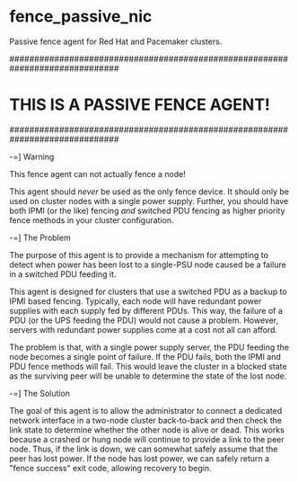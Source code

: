 fence_passive_nic
=================

Passive fence agent for Red Hat and Pacemaker clusters. 

##############################################################################
#                       THIS IS A PASSIVE FENCE AGENT!                       #
##############################################################################

-=] Warning

This fence agent can not actually fence a node!

This agent should _never_ be used as the only fence device. It should only be
used on cluster nodes with a single power supply. Further, you should have 
both IPMI (or the like) fencing *and* switched PDU fencing as higher priority
fence methods in your cluster configuration.


-=] The Problem

The purpose of this agent is to provide a mechanism for attempting to detect
when power has been lost to a single-PSU node caused be a failure in a
switched PDU feeding it.

This agent is designed for clusters that use a switched PDU as a backup to
IPMI based fencing. Typically, each node will have redundant power supplies
with each supply fed by different PDUs. This way, the failure of a PDU (or the
UPS feeding the PDU) would not cause a problem. However, servers with
redundant power supplies come at a cost not all can afford.

The problem is that, with a single power supply server, the PDU feeding the 
node becomes a single point of failure. If the PDU fails, both the IPMI and
PDU fence methods will fail. This would leave the cluster in a blocked state
as the surviving peer will be unable to determine the state of the lost node.


-=] The Solution

The goal of this agent is to allow the administrator to connect a dedicated
network interface in a two-node cluster back-to-back and then check the link
state to determine whether the other node is alive or dead. This works because
a crashed or hung node will continue to provide a link to the peer node. Thus,
if the link is down, we can somewhat safely assume that the peer has lost 
power. If the node has lost power, we can safely return a "fence success" exit
code, allowing recovery to begin.
